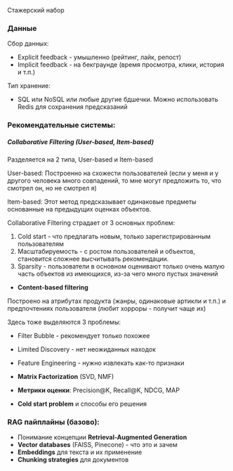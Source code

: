 Стажерский набор

### Данные

Сбор данных:
- Explicit feedback - умышленно (рейтинг, лайк, репост)
- Implicit feedback - на бекграунде (время просмотра, клики, история и т.п.)

Тип хранение:
- SQL или NoSQL или любые другие бдшечки. Можно использовать Redis для сохранения предсказаний 

### Рекомендательные системы:

##### **Collaborative Filtering** (User-based, Item-based)

Разделяется на 2 типа, User-based и Item-based

User-based:
Построенно на схожести пользователей (если у меня и у другого человека много совпадений, то мне могут предложить то, что смотрел он, но не смотрел я)

Item-based:
Этот метод предсказывает одинаковые предметы основанные на предыдущих оценках объектов.

Collaborative Filtering страдает от 3 основных проблем:
1. Cold start - что предлагать новым, только зарегистрированным пользователям
2. Масштабируемость - с ростом пользователей и объектов, становится сложнее высчитывать рекомендации.
3. Sparsity - пользователи в основном оценивают только очень малую часть объектов из имеющихся, из-за чего много пустых значений


- **Content-based filtering**

Построено на атрибутах продукта (жанры, одинаковые артикли и т.п.) и предпочтениях пользователя (любит хорроры - получит чаще их)

Здесь тоже выделяются 3 проблемы:
- Filter Bubble - рекомендует только похожее
- Limited Discovery - нет неожиданных находок
- Feature Engineering - нужно извлекать как-то признаки

- **Matrix Factorization** (SVD, NMF)
- **Метрики оценки**: Precision@K, Recall@K, NDCG, MAP
- **Cold start problem** и способы его решения

### RAG пайплайны (базово):

- Понимание концепции **Retrieval-Augmented Generation**
- **Vector databases** (FAISS, Pinecone) - что это и зачем
- **Embeddings** для текста и их применение
- **Chunking strategies** для документов

